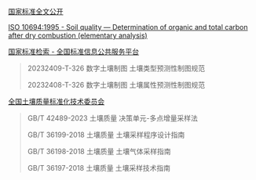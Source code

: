 
[国家标准全文公开](https://openstd.samr.gov.cn/bzgk/gb/index)

[ISO 10694:1995 - Soil quality — Determination of organic and total carbon after dry combustion (elementary analysis)](https://www.iso.org/standard/18782.html)

[国家标准检索 - 全国标准信息公共服务平台](https://std.samr.gov.cn/search/std?q=%E6%95%B0%E5%AD%97%E5%9C%9F%E5%A3%A4%E5%88%B6%E5%9B%BE)

> 20232409-T-326   数字土壤制图 土壤类型预测性制图规范
>
> 20232408-T-326   数字土壤制图 土壤属性预测性制图规范

[全国土壤质量标准化技术委员会](http://www.china-soilquality.com/)

> GB/T 42489-2023  土壤质量 决策单元-多点增量采样法
>
> GB/T 36199-2018  土壤质量 土壤采样程序设计指南
>
> GB/T 36198-2018  土壤质量 土壤气体采样指南
>
> GB/T 36197-2018  土壤质量 土壤采样技术指南
